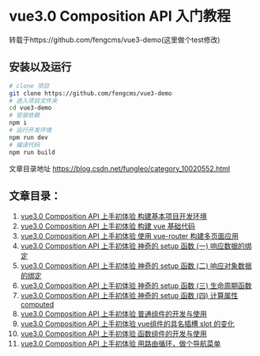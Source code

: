 # vue3.0 Composition API 入门教程

转载于https://github.com/fengcms/vue3-demo(这里做个test修改)

## 安装以及运行

```bash
# clone 项目
git clone https://github.com/fengcms/vue3-demo
# 进入项目文件夹
cd vue3-demo
# 安装依赖
npm i
# 运行开发环境
npm run dev
# 编译代码
npm run build
```

文章目录地址 https://blog.csdn.net/fungleo/category_10020552.html

## 文章目录：

1. [vue3.0 Composition API 上手初体验 构建基本项目开发环境](https://blog.csdn.net/FungLeo/article/details/106208252)
2. [vue3.0 Composition API 上手初体验 构建 vue 基础代码](https://blog.csdn.net/FungLeo/article/details/106208323)
3. [vue3.0 Composition API 上手初体验 使用 vue-router 构建多页面应用](https://blog.csdn.net/FungLeo/article/details/106208378)
4. [vue3.0 Composition API 上手初体验 神奇的 setup 函数 (一) 响应数据的绑定](https://blog.csdn.net/FungLeo/article/details/106208437)
5. [vue3.0 Composition API 上手初体验 神奇的 setup 函数 (二) 响应对象数据的绑定](https://blog.csdn.net/FungLeo/article/details/106208494)
6. [vue3.0 Composition API 上手初体验 神奇的 setup 函数 (三) 生命周期函数](https://blog.csdn.net/FungLeo/article/details/106208514)
7. [vue3.0 Composition API 上手初体验 神奇的 setup 函数 (四) 计算属性 computed](https://blog.csdn.net/FungLeo/article/details/106208574)
8. [vue3.0 Composition API 上手初体验 普通组件的开发与使用](https://blog.csdn.net/FungLeo/article/details/106208611)
9. [vue3.0 Composition API 上手初体验 vue组件的具名插槽 slot 的变化](https://blog.csdn.net/FungLeo/article/details/106215722)
10. [vue3.0 Composition API 上手初体验 函数组件的开发与使用](https://blog.csdn.net/FungLeo/article/details/106208639)
11. [vue3.0 Composition API 上手初体验 用路由循环，做个导航菜单](https://blog.csdn.net/FungLeo/article/details/106211657)
